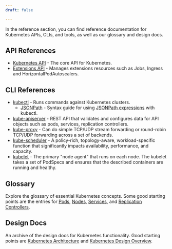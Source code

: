 ```yaml
---
draft: false

---
```

In the reference section, you can find reference documentation for Kubernetes APIs, CLIs, and tools, as well as our glossary and design docs. 

## API References

* [Kubernetes API](/docs/api/) - The core API for Kubernetes.
* [Extensions API](/docs/api-reference/extensions/v1beta1/operations/) - Manages extensions resources such as Jobs, Ingress and HorizontalPodAutoscalers.	


## CLI References

* [kubectl](/docs/user-guide/kubectl-overview/) - Runs commands against Kubernetes clusters.
	* [JSONPath](/docs/user-guide/jsonpath/) - Syntax 	guide for using [JSONPath expressions](http://goessner.net/articles/JsonPath/) with kubectl.
* [kube-apiserver](/docs/admin/kube-apiserver/) - REST API that validates and configures data for API objects such as  pods, services, replication controllers.
* [kube-proxy](/docs/admin/kube-proxy/) - Can do simple TCP/UDP stream forwarding or round-robin TCP/UDP forwarding across a set of backends.
* [kube-scheduler](/docs/admin/kube-scheduler/) - A policy-rich, topology-aware, workload-specific function that significantly impacts availability, performance, and capacity.
* [kubelet](/docs/admin/kubelet/) - The primary "node agent" that runs on each node. The kubelet takes a set of PodSpecs and ensures that the described containers are running and healthy.

## Glossary

Explore the glossary of essential Kubernetes concepts. Some good starting points are the entries for [Pods](/docs/user-guide/pods/), [Nodes](/docs/user-guide/pods/), [Services](/docs/user-guide/services/), and [Replication Controllers](/docs/user-guide/replication-controller/).

## Design Docs

An archive of the design docs for Kubernetes functionality. Good starting points are [Kubernetes Architecture](https://github.com/kubernetes/kubernetes/blob/release-1.1/docs/design/architecture.md) and [Kubernetes Design Overview](https://github.com/kubernetes/kubernetes/tree/release-1.1/docs/design).